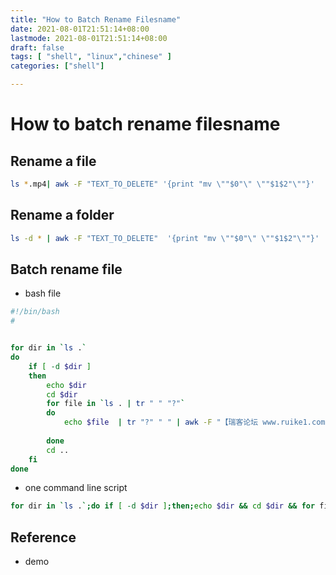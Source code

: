 ```yaml
---
title: "How to Batch Rename Filesname"
date: 2021-08-01T21:51:14+08:00
lastmode: 2021-08-01T21:51:14+08:00
draft: false
tags: [ "shell", "linux","chinese" ]
categories: ["shell"]

---
```


# How to batch rename filesname


## Rename a file
```bash
ls *.mp4| awk -F "TEXT_TO_DELETE" '{print "mv \""$0"\" \""$1$2"\""}'  | bash
```

## Rename a  folder

```bash
ls -d * | awk -F "TEXT_TO_DELETE"  '{print "mv \""$0"\" \""$1$2"\""}' | bash
```


## Batch rename file

  - bash file
```bash
#!/bin/bash
#


for dir in `ls .`
do 
	if [ -d $dir ]
	then
		echo $dir
		cd $dir
		for file in `ls . | tr " " "?"`
		do
			echo $file  | tr "?" " " | awk -F "【瑞客论坛 www.ruike1.com】" '{print "mv \""$0"\" \""$1""$2"\""}' | bash
			
		done
		cd ..
	fi
done

```
  - one command line script
```bash
for dir in `ls .`;do if [ -d $dir ];then;echo $dir && cd $dir && for file in `ls . | tr " " "?"`;do echo $file | tr "?" " " | awk -F "【瑞客论坛 www.ruike1.com】" '{print "mv \""$0"\" \""$1""$2"\""}' | bash; done;cd ..;fi;done
```




## Reference
 - demo